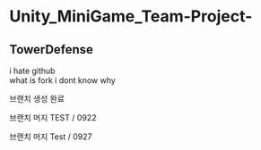 # Unity_MiniGame_Team-Project-

## TowerDefense

i hate github  
what is fork i dont know why

브랜치 생성 완료

브랜치 머지 TEST / 0922

브랜치 머지 Test / 0927
